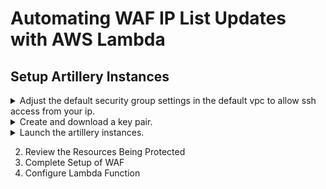 # Automating WAF IP List Updates with AWS Lambda

## Setup Artillery Instances
   <details>
    <summary> Adjust the default security group settings in the default vpc to allow ssh access from your ip.</summary>
    
    1. Navigate to the EC2 dashboard and click on Security groups under Resources.
    2. Click the check-box next to the security group with a Group Name of "defualt" and open the Inbound tab.
    3. Click the Edit button and on the Edit inbound rules dialog box click the Add Rule button. 
    4. Set Type to "SSH", Source to "My IP" and click the Save button.

   </details>
   <details>
    <summary>Create and download a key pair.</summary>
    
    1. Navigate to the EC2 dashboard and click on Keys pairs under Resources.
    2. Click on Create Key Pair, enter a name, and click Create.
    3. Download the Key.
    
   </details>
   <details>
    <summary>Launch the artillery instances.</summary>
    
    1. Navigate to the EC2 dashboard and click on Running instances under Resources.
    2. Click the Launch Instance button.
    3. In Step 1: Choose an Amazon Machine Image, open the My AMIs tab and select the artillery image.
    4. In Step 2: Choose an Instance Type, take the default and click on Next: Configure Instance Details.
    5. In Step 3: Configure Instance Details, make the following changes:
       Configuration Option | Value
       ---------------------|------
       Number of instances | 2
       Auto-assign Public IP | Disable
       
   </details>

2. Review the Resources Being Protected
3. Complete Setup of WAF
4. Configure Lambda Function
